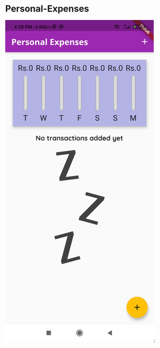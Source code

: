 # Personal-Expenses
![Main Page](https://github.com/GaganVashisht/Personal-Expenses/blob/23305b40ce21fbd99e6a7903e292bcc5d334a62b/Expenses%20images/Screenshot_2021-05-17-16-58-44-345_com.example.personalexpense.jpg);

